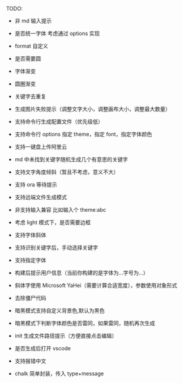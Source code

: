 TODO:

- 非 md 输入提示
- 是否统一字体 考虑通过 options 实现
- format 自定义
- 是否需要圆
- 字体渐变
- 圆圈渐变
- 关键字去重复
- 生成图片失败提示（调整文字大小，调整画布大小，调整最大数量）
- 支持命令行生成配置文件（优先级低）
- 支持命令行 options 指定 theme，指定 font，指定字体颜色
- 支持一键盘上传阿里云
- md 中未找到关键字随机生成几个有意思的关键字
- 支持文字角度倾斜（暂且不考虑，意义不大）
- 支持 ora 等待提示
- 支持远端文件生成模式
- 非支持输入兼容 比如输入个 theme:abc
- 考虑 light 模式下，是否需要边框
- 支持字体斜体
- 支持识别关键字后，手动选择关键字
- 支持指定字体
- 构建后提示用户信息（当前你构建的是字体为...字号为...）
- 斜体字使用 Microsoft YaHei（需要计算合适宽度），参数使用对象形式
- 去除僵尸代码

- 暗黑模式支持自定义背景色,默认为黑色
- 暗黑模式下判断字体颜色是否雷同，如果雷同，随机再次生成
- init 生成文件路径提示（方便直接点击编辑）
- 是否生成后打开 vscode
- 支持报错中文
- chalk 简单封装，传入 type+message
